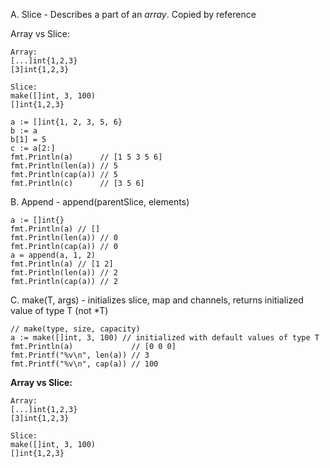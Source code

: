 A. Slice - Describes a part of an _array_. Copied by reference

Array vs Slice:

    Array:
    [...]int{1,2,3}
    [3]int{1,2,3}

    Slice:
    make([]int, 3, 100)
    []int{1,2,3}

```
a := []int{1, 2, 3, 5, 6}
b := a
b[1] = 5
c := a[2:]
fmt.Println(a)      // [1 5 3 5 6]
fmt.Println(len(a)) // 5
fmt.Println(cap(a)) // 5
fmt.Println(c)      // [3 5 6]
```

B. Append - append(parentSlice, elements)

```
a := []int{}
fmt.Println(a) // []
fmt.Println(len(a)) // 0
fmt.Println(cap(a)) // 0
a = append(a, 1, 2)
fmt.Println(a) // [1 2]
fmt.Println(len(a)) // 2
fmt.Println(cap(a)) // 2
```

C. make(T, args) - initializes slice, map and channels, returns initialized value of type T (not \*T)

```
// make(type, size, capacity)
a := make([]int, 3, 100) // initialized with default values of type T
fmt.Println(a)             // [0 0 0]
fmt.Printf("%v\n", len(a)) // 3
fmt.Printf("%v\n", cap(a)) // 100
```

**Array vs Slice:**

    Array:
    [...]int{1,2,3}
    [3]int{1,2,3}

    Slice:
    make([]int, 3, 100)
    []int{1,2,3}
